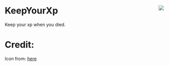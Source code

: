 # KeepYourXp <img src="https://github.com/MasApip/KeepYourXp/raw/master/icon.png" align="right"></img>

Keep your xp when you died.

# Credit:
Icon from: [here](https://www.google.com/url?sa=i&url=https%3A%2F%2Fwww.pinterest.com%2Fpin%2F647251777669705407%2F&psig=AOvVaw0Ws51-oFW9em6wM69CcrMz&ust=1614054577827000&source=images&cd=vfe&ved=0CAIQjRxqFwoTCOiZ8YLU_O4CFQAAAAAdAAAAABAJ)
